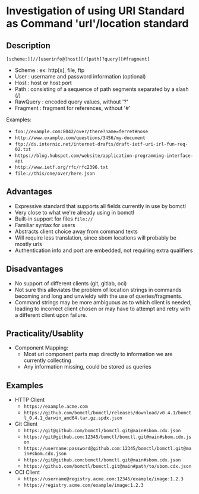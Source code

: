 # Investigation of using URI Standard as Command 'url'/location standard

## Description

`[scheme:][//[userinfo@]host][/]path[?query][#fragment]`

- Scheme     : ex: http\[s\], file, ftp
- User       : username and password information (optional)
- Host       : host or host:port
- Path       : consisting of a sequence of path segments separated by a slash (/)
- RawQuery   : encoded query values, without '?'
- Fragment   : fragment for references, without '#'

Examples:

- `foo://example.com:8042/over/there?name=ferret#nose`
- `http://www.example.com/questions/3456/my-document`
- `ftp://ds.internic.net/internet-drafts/draft-ietf-uri-irl-fun-req-02.txt`
- `https://blog.hubspot.com/website/application-programming-interface-api`
- `http://www.ietf.org/rfc/rfc2396.txt`
- `file://this/one/over/here.json`

## Advantages

- Expressive standard that supports all fields currently in use by bomctl
- Very close to what we're already using in bomctl
- Built-in support for files `file://`
- Familiar syntax for users
- Abstracts client choice away from command texts
- Will require less translation, since sbom locations will probably be mostly urls
- Authentication info and port are embedded, not requiring extra qualifiers

## Disadvantages

- No support of different clients (git, gitlab, oci)
- Not sure this alleviates the problem of location strings in commands becoming and long and unwieldy with the use of queries/fragments.
- Command strings may be more ambiguous as to which client is needed,
leading to incorrect client chosen or may have to attempt and retry
with a different client upon failure.

## Practicality/Usablity

- Component Mapping:
  - Most uri component parts map directly to information we are currently collecting
  - Any information missing, could be stored as queries

## Examples

- HTTP Client
  - `https://example.acme.com`
  - `https://github.com/bomctl/bomctl/releases/download/v0.4.1/bomctl_0.4.1_darwin_amd64.tar.gz.spdx.json`
- Git Client
  - `https://git@github.com/bomctl/bomctl.git@main#sbom.cdx.json`
  - `https://git@github.com:12345/bomctl/bomctl.git@main#sbom.cdx.json`
  - `https://username:password@github.com:12345/bomctl/bomctl.git@main#sbom.cdx.json`
  - `https://git@github.com:bomctl/bomctl.git@main#sbom.cdx.json`
  - `https://github.com/bomctl/bomctl.git@main#path/to/sbom.cdx.json`
- OCI Client
  - `https://username@registry.acme.com:12345/example/image:1.2.3`
  - `https://registry.acme.com/example/image:1.2.3`
